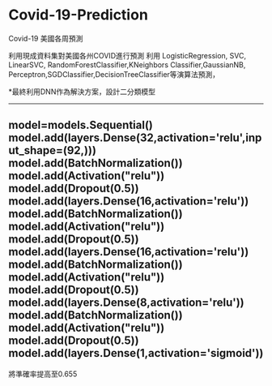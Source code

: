 # Covid-19-Prediction

Covid-19 美國各周預測

利用現成資料集對美國各州COVID進行預測
利用 LogisticRegression, SVC, LinearSVC, RandomForestClassifier,KNeighbors
Classifier,GaussianNB, Perceptron,SGDClassifier,DecisionTreeClassifier等演算法預測，

*最終利用DNN作為解決方案，設計二分類模型

------------------
model=models.Sequential()
model.add(layers.Dense(32,activation='relu',input_shape=(92,)))
model.add(BatchNormalization())
model.add(Activation("relu"))
model.add(Dropout(0.5))
model.add(layers.Dense(16,activation='relu'))
model.add(BatchNormalization())
model.add(Activation("relu"))
model.add(Dropout(0.5))
model.add(layers.Dense(16,activation='relu'))
model.add(BatchNormalization())
model.add(Activation("relu"))
model.add(Dropout(0.5))
model.add(layers.Dense(8,activation='relu'))
model.add(BatchNormalization())
model.add(Activation("relu"))
model.add(Dropout(0.5))
model.add(layers.Dense(1,activation='sigmoid'))
---------------------
將準確率提高至0.655
